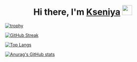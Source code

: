 <h1 align="center">Hi there, I'm <a href="[https://prischepova.ru/](https://github.com/Prischepova)" target="_blank">Kseniya</a> 
<img src="https://github.com/blackcater/blackcater/raw/main/images/Hi.gif" height="32"/></h1>

[![trophy](https://github-profile-trophy.vercel.app/Prischepovaryo-ma)](https://github.com/ryo-ma/github-profile-trophy)

[![GitHub Streak](https://streak-stats.demolab.com/?PrischepovaDenverCoder1&theme=dark)](https://git.io/streak-stats)

<!---Для компактной версии-->
[![Top Langs](https://github-readme-stats.vercel.app/api/top-langs/?Prischepovaanuraghazra&layout=compact)](https://github.com/anuraghazra/github-readme-stats)

[![Anurag's GitHub stats](https://github-readme-stats.vercel.app/apiPrischepovaanuraghazra)](https://github.com/anuraghazra/github-readme-stats)
